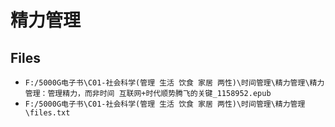 # 精力管理

## Files

- `F:/5000G电子书\C01-社会科学(管理 生活 饮食 家居 两性)\时间管理\精力管理\精力管理：管理精力，而非时间 互联网+时代顺势腾飞的关键_1158952.epub`
- `F:/5000G电子书\C01-社会科学(管理 生活 饮食 家居 两性)\时间管理\精力管理\files.txt`
